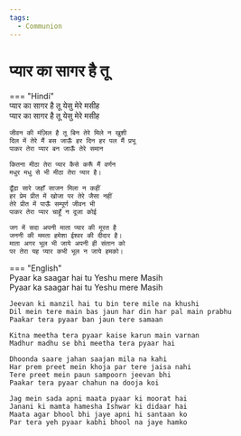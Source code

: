 ```yaml
---
tags:
  - Communion
---
```

  
# प्यार का सागर है तू  

=== "Hindi"  
    प्यार का सागर है तू येसु मेरे मसीह  
    प्यार का सागर है तू येसु मेरे मसीह  

    जीवन की मंज़िल है तू बिन तेरे मिले न खुशी  
    दिल में तेरे मैं बस जाऊँ हर दिन हर पल मैं प्रभू  
    पाकर तेरा प्यार बन जाऊँ तेरे समान  

    कितना मीठा तेरा प्यार कैसे करूँ मैं वर्णन  
    मधुर मधु से भी मीठा तेरा प्यार है।  

    ढूँढा सारे जहाँ साजन मिला न कहीं  
    हर प्रेम प्रीत में खोजा पर तेरे जैसा नहीं  
    तेरे प्रीत में पाऊँ सम्पूर्ण जीवन भी  
    पाकर तेरा प्यार चाहूँ न दूजा कोई  

    जग में सदा अपनी माता प्यार की मूरत है  
    जननी की ममता हमेशा ईश्वर की दीदार है।  
    माता अगर भूल भी जाये अपनी ही संतान को  
    पर तेरा यह प्यार कभी भूल न जाये हमको।  

=== "English"  
    Pyaar ka saagar hai tu Yeshu mere Masih  
    Pyaar ka saagar hai tu Yeshu mere Masih  

    Jeevan ki manzil hai tu bin tere mile na khushi  
    Dil mein tere main bas jaun har din har pal main prabhu  
    Paakar tera pyaar ban jaun tere samaan  

    Kitna meetha tera pyaar kaise karun main varnan  
    Madhur madhu se bhi meetha tera pyaar hai  

    Dhoonda saare jahan saajan mila na kahi  
    Har prem preet mein khoja par tere jaisa nahi  
    Tere preet mein paun sampoorn jeevan bhi  
    Paakar tera pyaar chahun na dooja koi  

    Jag mein sada apni maata pyaar ki moorat hai  
    Janani ki mamta hamesha Ishwar ki didaar hai  
    Maata agar bhool bhi jaye apni hi santaan ko  
    Par tera yeh pyaar kabhi bhool na jaye hamko  